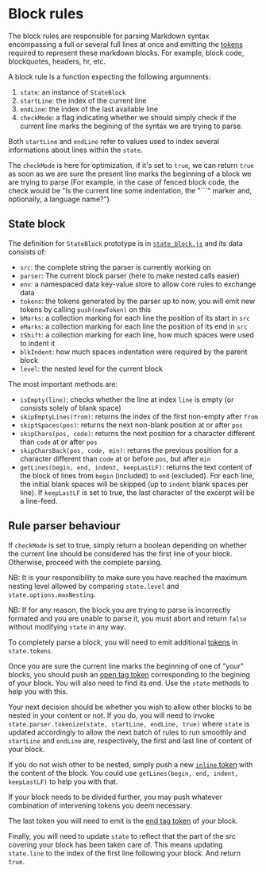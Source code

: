 # Block rules

The block rules are responsible for parsing Markdown syntax encompassing a full
or several full lines at once and emitting the [tokens][tokens] required to
represent these markdown blocks. For example, block code, blockquotes, headers,
hr, etc.

A block rule is a function expecting the following argumnents:

1. `state`: an instance of `StateBlock`
2. `startLine`: the index of the current line
3. `endLine`: the index of the last available line
4. `checkMode`: a flag indicating whether we should simply check if the current
   line marks the begining of the syntax we are trying to parse.

Both `startLine` and `endLine` refer to values used to index several
informations about lines within the `state`.

The `checkMode` is here for optimization, if it's set to `true`, we can return
`true` as soon as we are sure the present line marks the beginning of a block we
are trying to parse (For example, in the case of fenced block code, the check
would be "Is the current line some indentation, the "\`\`\`" marker and,
optionally, a language name?").

## State block

The definition for `StateBlock` prototype is in
[`state_block.js`](../lib/rules_block/state_block.js) and its data consists of:

* `src`: the complete string the parser is currently working on
* `parser`: The current block parser (here to make nested calls easier)
* `env`: a namespaced data key-value store to allow core rules to exchange data
* `tokens`: the tokens generated by the parser up to now, you will emit new
  tokens by calling `push(newToken)` on this
* `bMarks`: a collection marking for each line the position of its start in
  `src`
* `eMarks`: a collection marking for each line the position of its end in `src`
* `tShift`: a collection marking for each line, how much spaces were used to
  indent it
* `blkIndent`: how much spaces indentation were required by the parent block
* `level`: the nested level for the current block

The most important methods are:

* `isEmpty(line)`: checks whether the line at index `line` is empty (or consists
  solely of blank space)
* `skipEmptyLines(from)`: returns the index of the first non-empty after
  `from`
* `skiptSpaces(pos)`: returns the next non-blank position at or after `pos`
* `skipChars(pos, code)`: returns the next position for a character different
  than `code` at or after `pos`
* `skipCharsBack(pos, code, min)`: returns the previous position for a character
  different than `code` at or before `pos`, but after `min`
* `getLines(begin, end, indent, keepLastLF)`: returns the text content of the
  block of lines from `begin` (included) to `end` (excluded). For each line, the
  initial blank spaces will be skipped (up to `indent` blank spaces per line). If
  `keepLastLF` is set to true, the last character of the excerpt will be a
  line-feed.

## Rule parser behaviour

If `checkMode` is set to true, simply return a boolean depending on whether the
current line should be considered has the first line of your block. Otherwise,
proceed with the complete parsing.

NB: It is your responsibility to make sure you have reached the maximum nesting
level allowed by comparing `state.level` and `state.options.maxNesting`.

NB: If for any reason, the block you are trying to parse is incorrectly formated
and you are unable to parse it, you must abort and return `false` without
modifying `state` in any way.

To completely parse a block, you will need to emit additional [tokens][tokens]
in `state.tokens`.

Once you are sure the current line marks the beginning of one of "your" blocks,
you should push an [open tag token][tokens] corresponding to the begining of
your block. You will also need to find its end. Use the `state` methods to help
you with this.

Your next decision should be whether you wish to allow other blocks to be nested
in your content or not. If you do, you will need to invoke
`state.parser.tokenize(state, startLine, endLine, true)` where `state` is
updated accordingly to allow the next batch of rules to run smoothly and
`startLine` and `endLine` are, respectively, the first and last line of content
of your block.

If you do not wish other to be nested, simply push a new
[`inline` token][tokens] with the content of the block. You could use
`getLines(begin, end, indent, keepLastLF)` to help you with that.

If your block needs to be divided further, you may push whatever combination of
intervening tokens you deem necessary.

The last token you will need to emit is the [end tag token][tokens] of your
block.

Finally, you will need to update `state` to reflect that the part of the src
covering your block has been taken care of. This means updating `state.line` to
the index of the first line following your block. And return `true`.

[tokens]: parser.md
[renderer doc]: renderer.md
